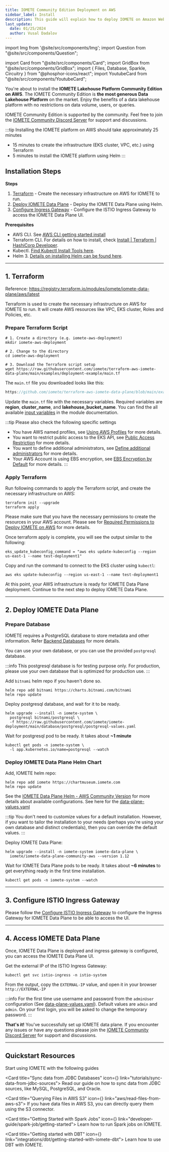 ```yaml
---
title: IOMETE Community Edition Deployment on AWS
sidebar_label: Install
description: This guide will explain how to deploy IOMETE on Amazon Web Services using the AWS CLI and Terraform command line tools
last_update:
  date: 01/25/2024
  author: Vusal Dadalov
---
```


import Img from '@site/src/components/Img';
import Question from "@site/src/components/Question";

import Card from "@site/src/components/Card";
import GridBox from "@site/src/components/GridBox";
import { Files, Database, Sparkle, Circuitry } from "@phosphor-icons/react";
import YoutubeCard from "@site/src/components/YoutubeCard";

You're about to install the **IOMETE Lakehouse Platform Community Edition on AWS**. The IOMETE Community Edition is **the most generous Data Lakehouse Platform** on the market. Enjoy the benefits of a data lakehouse platform with no
restrictions on data volume, users, or queries.

IOMETE Community Edition is supported by the community. Feel free to join
the [IOMETE Community Discord Server](https://discord.gg/26GeyJx3Ut) for support and discussions.

:::tip Installing the IOMETE platform on AWS should take approximately 25 minutes

- 15 minutes to create the infrastructure (EKS cluster, VPC, etc.) using Terraform
- 5 minutes to install the IOMETE platform using Helm
  :::

<YoutubeCard link="https://www.youtube.com/embed/gNtZrnKNg4Y" title="Install IOMETE Community Edition on AWS: Free Data Lakehouse Tutorial" />

## Installation Steps

**Steps**

1. [Terraform](#1-terraform) - Create the necessary infrastructure on AWS for IOMETE to run.
2. [Deploy IOMETE Data Plane](#2-deploy-iomete-data-plane) - Deploy the IOMETE Data Plane using Helm.
3. [Configure Ingress Gateway](#3-configure-istio-ingress-gateway) - Configure the ISTIO Ingress Gateway to access the
   IOMETE Data Plane UI.

**Prerequisites**

- AWS CLI.
  See [AWS CLI getting started install](https://docs.aws.amazon.com/cli/latest/userguide/getting-started-install.html)
- Terraform CLI. For details on how to install,
  check [Install | Terraform | HashiCorp Developer](https://developer.hashicorp.com/terraform/install).
- Kubectl. [Find Kubectl Install Tools here](https://kubernetes.io/docs/tasks/tools/).
- Helm 3. [Details on installing Helm can be found here](https://helm.sh/docs/intro/install/).

---

## 1. Terraform

Reference: https://registry.terraform.io/modules/iomete/iomete-data-plane/aws/latest

Terraform is used to create the necessary infrastructure on AWS for IOMETE to run. It will create AWS resources like
VPC, EKS cluster, Roles and Policies, etc.

### Prepare Terraform Script

```shell
# 1. Create a directory (e.g. iomete-aws-deployment)
mkdir iomete-aws-deployment

# 2. Change to the directory
cd iomete-aws-deployment

# 3. Download the Terraform script setup
wget https://raw.githubusercontent.com/iomete/terraform-aws-iomete-data-plane/main/examples/deployment-example/main.tf
```

The `main.tf` file you downloaded looks like this:

```js reference showLineNumbers title="main.tf"
https://github.com/iomete/terraform-aws-iomete-data-plane/blob/main/examples/deployment-example/main.tf
```

Update the `main.tf` file with the necessary variables.
Required variables are **region**, **cluster_name**, and **lakehouse_bucket_name**.
You can find the all
available [input variables](https://registry.terraform.io/modules/iomete/iomete-data-plane/aws/latest?tab=inputs) in the
module documentation.

:::tip Please also check the following specific settings

- You have AWS named profiles, see [Using AWS Profiles](aws-advanced-settings#using-aws-profiles) for more details.
- You want to restrict public access to the EKS API,
  see [Public Access Restriction](aws-advanced-settings#public-access-restriction) for more details.
- You want to define additional administrators,
  see [Define additional administrators](aws-advanced-settings#define-additional-administrators) for more details.
- Your AWS Account is using EBS encryption,
  see [EBS Encryption by Default](aws-advanced-settings#ebs-encryption-by-default) for more details.
  :::

### Apply Terraform

Run following commands to apply the Terraform script, and create the necessary infrastructure on AWS:

```shell showLineNumbers
terraform init --upgrade
terraform apply
```

Please make sure that you have the necessary permissions to create the resources in your AWS account. Please see
for [Required Permissions to Deploy IOMETE on AWS](permissions) for more details.

Once terraform apply is complete, you will see the output similar to the following:

```shell showLineNumbers
eks_update_kubeconfig_command = "aws eks update-kubeconfig --region us-east-1 --name test-deployment1"
```

Copy and run the command to connect to the EKS cluster using `kubectl`:

```shell showLineNumbers
aws eks update-kubeconfig --region us-east-1 --name test-deployment1
```

At this point, your AWS infrastructure is ready for IOMETE Data Plane deployment. Continue to the next step to deploy
IOMETE Data Plane.

---

## 2. Deploy IOMETE Data Plane

### Prepare Database

IOMETE requires a PostgreSQL database to store metadata and other information. Refer [Backend Databases](/deployment/backend-databases) for more details.

You can use your own database, or you can use the provided `postgresql` database.

:::info
This postgresql database is for testing purpose only. For production, please use your own database that is optimized for production use.
:::

Add `bitnami` helm repo if you haven't done so.

```shell showLineNumbers
helm repo add bitnami https://charts.bitnami.com/bitnami
helm repo update
```

Deploy postgresql database, and wait for it to be ready.

```shell
helm upgrade --install -n iomete-system \
  postgresql bitnami/postgresql \
  -f https://raw.githubusercontent.com/iomete/iomete-deployment/main/database/postgresql/postgresql-values.yaml
```

Wait for postgresql pod to be ready. It takes about **~1 minute**

```shell
kubectl get pods -n iomete-system \
  -l app.kubernetes.io/name=postgresql --watch
```

### Deploy IOMETE Data Plane Helm Chart

Add, IOMETE helm repo:

```shell
helm repo add iomete https://chartmuseum.iomete.com
helm repo update
```

See
the [IOMETE Data Plane Helm - AWS Community Version](https://github.com/iomete/iomete-deployment/blob/main/aws/data-plane-helm/readme.md)
for more details about available configurations.
See here for
the [data-plane-values.yaml](https://github.com/iomete/iomete-deployment/blob/main/aws/data-plane-helm/data-plane-values.yaml)

:::tip
You don't need to customize values for a default installation. However, if you want to tailor the installation to your
needs (perhaps you're using your own database and distinct credentials), then you can override the default values.
:::

Deploy IOMETE Data Plane:

```shell
helm upgrade --install -n iomete-system iomete-data-plane \
  iomete/iomete-data-plane-community-aws --version 1.12
```

Wait for IOMETE Data Plane pods to be ready. It takes about **~6 minutes** to get everything ready in the first time
installation.

```shell
kubectl get pods -n iomete-system --watch
```

---

## 3. Configure ISTIO Ingress Gateway

Please follow the [Configure ISTIO Ingress Gateway](/deployment/configure-ingress) to configure the Ingress Gateway for
IOMETE Data Plane to be able to access the UI.

---

## 4. Access IOMETE Data Plane

Once, IOMETE Data Plane is deployed and ingress gateway is configured, you can access the IOMETE Data Plane UI.

Get the external IP of the ISTIO Ingress Gateway:

```shell
kubectl get svc istio-ingress -n istio-system
```

From the output, copy the `EXTERNAL-IP` value, and open it in your browser `http://EXTERNAL-IP`

:::info
For the first time use username and password from the `adminUser` configuration (See [data-plane-values.yaml](https://github.com/iomete/iomete-deployment/blob/main/aws/data-plane-helm/data-plane-values.yaml)). Default values
are `admin` and `admin`. On your first login, you will be asked to change the temporary password.
:::

**That's it!** You've successfully set up IOMETE data plane. If you encounter any issues or have any questions
please join the [IOMETE Community Discord Server](https://discord.gg/26GeyJx3Ut) for support and discussions.

---

## Quickstart Resources

Start using IOMETE with the following guides

<GridBox>

<Card title="Sync data from JDBC Databases" icon={<Database />} link="tutorials/sync-data-from-jdbc-sources">
Read our guide on how to sync data from JDBC sources, like MySQL, PostgreSQL, and Oracle.
</Card>

<Card title="Querying Files in AWS S3" icon={<Files />} link="aws/read-files-from-aws-s3">
If you have data files in AWS S3, you can directly query them using the S3 connector.
</Card>

<Card title="Getting Started with Spark Jobs" icon={<Sparkle />} link="developer-guide/spark-job/getting-started">
Learn how to run Spark jobs on IOMETE.
</Card>

<Card title="Getting started with DBT" icon={<Circuitry />} link="integrations/dbt/getting-started-with-iomete-dbt">
Learn how to use DBT with IOMETE.
</Card>

</GridBox>

